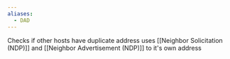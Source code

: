 ```yaml
---
aliases:
  - DAD
---
```

Checks if other hosts have duplicate address 
uses [[Neighbor Solicitation (NDP)]] and [[Neighbor Advertisement (NDP)]] to it's own address 